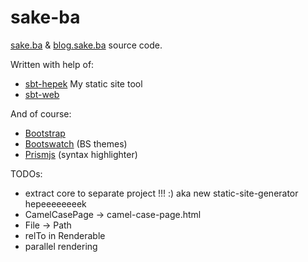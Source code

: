 # sake-ba
[sake.ba](http://sake.ba/) & [blog.sake.ba](http://blog.sake.ba/) source code.

Written with help of:
- [sbt-hepek](https://github.com/sake92/sbt-hepek) My static site tool
- [sbt-web](https://github.com/sbt/sbt-web)

And of course:
- [Bootstrap](http://getbootstrap.com/)
- [Bootswatch](https://bootswatch.com/) (BS themes)
- [Prismjs](http://prismjs.com/) (syntax highlighter)

TODOs:
- extract core to separate project !!! :) aka new static-site-generator hepeeeeeeeek
- CamelCasePage -> camel-case-page.html
- File -> Path
- relTo in Renderable
- parallel rendering

